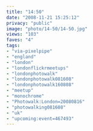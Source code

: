 ```yaml
---
title: "14:50"
date: "2008-11-21 15:25:12"
privacy: "public"
image: "photo/14-50/14-50.jpg"
views: "103"
faves: "4"
tags:
- "via-pixelpipe"
- "england"
- "london"
- "londonflickrmeetups"
- "londonphotowalk"
- "londonphotowalk081608"
- "londonphotowalk160808"
- "meetup"
- "monochrome"
- "Photowalk:London=20080816"
- "photowalking081608"
- "uk"
- "upcoming:event=467493"
---
```

<a href="/photos/2008/11/22/1450"></a>
